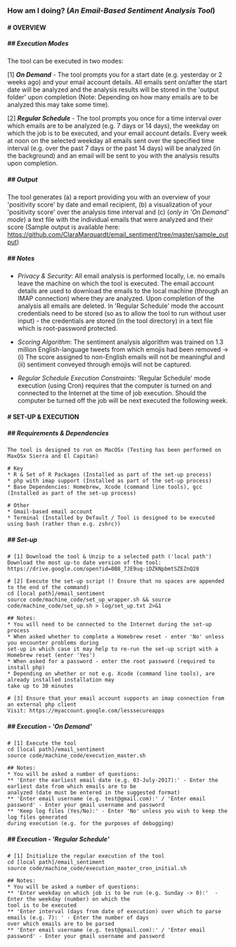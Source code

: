 ### **How am I doing?** (_An Email-Based Sentiment Analysis Tool_)

#### # OVERVIEW

##### **## Execution Modes**  
The tool can be executed in two modes:  

[1] _**On Demand**_ - The tool prompts you for a start date (e.g. yesterday or 2 weeks ago) and your email account details. All emails sent on/after the start date will be analyzed and the analysis results will be stored in the 'output folder' upon completion (Note: Depending on how many emails are to be analyzed this may take some time). 

[2] _**Regular Schedule**_ - The tool prompts you once for a time interval over which emails are to be analyzed (e.g. 7 days or 14 days), the weekday on which the job is to be executed, and your email account details. Every week at noon on the selected weekday all emails sent over the specified time interval (e.g. over the past 7 days or the past 14 days) will be analyzed (in the background) and an email will be sent to you with the analysis results upon completion. 

##### **## Output**  
The tool generates (a) a report providing you with an overview of your 'positivity score' by date and email recipient, (b) a visualization of your 'positivity score' over the analysis time interval and (c) (_only in 'On Demand' mode_) a text file with the individual emails that were analyzed and their score (Sample output is available here: https://github.com/ClaraMarquardt/email_sentiment/tree/master/sample_output)

##### **## Notes**  

 - _Privacy & Security_: All email analysis is performed locally, i.e. no emails leave the machine on which the tool is executed. The email account details are used to download the emails to the local machine (through an IMAP connection) where they are analyzed. Upon completion of the analysis all emails are  deleted. In 'Regular Schedule' mode the account credentials need to be stored (so as to allow the tool to run without user input) - the credentials are stored (in the tool directory) in a text file which is root-password protected. 
 
 - _Scoring Algorithm_: The sentiment analysis algorithm was trained on 1.3 million English-language tweets from which emojis had been removed -> (i) The score assigned to non-English emails will not be meaningful and (ii) sentiment conveyed through emojis will not be captured. 

 - _Regular Schedule Execution Constraints_: 'Regular Schedule' mode execution (using Cron) requires that the computer is turned on and connected to the Internet at the time of job execution. Should the computer be turned off the job will be next executed the following week.  

#### # SET-UP & EXECUTION

##### **## Requirements & Dependencies**  

````
The tool is designed to run on MacOSx (Testing has been performed on MaxOSx Sierra and El Capitan)

# Key
* R & Set of R Packages (Installed as part of the set-up process)
* php with imap support (Installed as part of the set-up process)
* Base Dependencies: Homebrew, Xcode (command line tools), gcc (Installed as part of the set-up process)

# Other
* Gmail-based email account 
* Terminal (Installed by Default / Tool is designed to be executed using bash (rather than e.g. zshrc))
````

##### **## Set-up**  

````
# [1] Download the tool & Unzip to a selected path ('local path')
Download the most up-to date version of the tool: https://drive.google.com/open?id=0B8_7JE9uq-iDZkNpbmtSZEZnQ28

# [2] Execute the set-up script (! Ensure that no spaces are appended to the end of the command)
cd [local path]/email_sentiment 
source code/machine_code/set_up_wrapper.sh && source code/machine_code/set_up.sh > log/set_up.txt 2>&1 

## Notes:
* You will need to be connected to the Internet during the set-up process
* When asked whether to complete a Homebrew reset - enter 'No' unless you encounter problems during 
set-up in which case it may help to re-run the set-up script with a Homebrew reset (enter 'Yes')
* When asked for a password - enter the root password (required to install php)
* Depending on whether or not e.g. Xcode (command line tools), are already installed installation may 
take up to 30 minutes

# [3] Ensure that your email account supports an imap connection from an external php client
Visit: https://myaccount.google.com/lesssecureapps

````

##### **## Execution - 'On Demand'**  

````
# [1] Execute the tool
cd [local path]/email_sentiment 
source code/machine_code/execution_master.sh 

## Notes:
* You will be asked a number of questions:
** 'Enter the earliest email date (e.g. 03-July-2017):' - Enter the earliest date from which emails are to be 
analyzed (date must be entered in the suggested format)
** 'Enter email username (e.g. test@gmail.com):' / 'Enter email password' - Enter your gmail username and password 
** 'Keep log files (Yes/No):' - Enter 'No' unless you wish to keep the log files generated 
during execution (e.g. for the purposes of debugging)
````

##### **## Execution - 'Regular Schedule'**  

````
# [1] Initialize the regular execution of the tool
cd [local path]/email_sentiment 
source code/machine_code/execution_master_cron_initial.sh

## Notes:
* You will be asked a number of questions:
** 'Enter weekday on which job is to be run (e.g. Sunday -> 0):'  - Enter the weekday (number) on which the 
tool is to be executed
** 'Enter interval (days from date of execution) over which to parse emails (e.g. 7): ' - Enter the number of days 
over which emails are to be parsed
** 'Enter email username (e.g. test@gmail.com):' / 'Enter email password' - Enter your gmail username and password 

````



